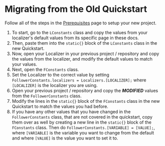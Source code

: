 # Migrating from the Old Quickstart

Follow all of the steps in the [Prerequisites](./prerequisites.md) page to setup your new project.

1. To start, go to the `LConstants` class and copy the values from your localizer's default values from its specific page in these docs. 
2. Then, paste them into the `static{}` block of the `LConstants` class in the new Quickstart.
3. Now, open your Localizer in your previous project / repository and copy the values from the localizer, and modify the default values to match your values.
4. Next, open the `FConstants` class.
5. Set the Localizer to the correct value by setting `FollowerConstants.localizers = Localizers.[LOCALIZER];` where `[LOCALIZER]` is the localizer you are using.
6. Open your previous project / repository and copy the ***MODIFIED*** values from the `FollowerConstants` class.
7. Modify the lines in the `static{}` block of the `FConstants` class in the new Quickstart to match the values you had before.
8. If you have any other values that you have changed in the `FollowerConstants` class, that are not covered in the quickstart, copy them over as well by creating a new line in the `static{}` block of the `FConstants` class. Then do `FollowerConstants.[VARIABLE] = [VALUE];`, where `[VARIABLE]` is the variable you want to change from the default and where `[VALUE]` is the value you want to set it to.
